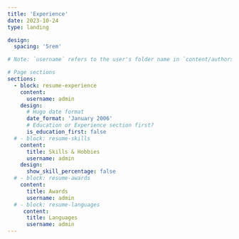 ```yaml
---
title: 'Experience'
date: 2023-10-24
type: landing

design:
  spacing: '5rem'

# Note: `username` refers to the user's folder name in `content/authors/`

# Page sections
sections:
  - block: resume-experience
    content:
      username: admin
    design:
      # Hugo date format
      date_format: 'January 2006'
      # Education or Experience section first?
      is_education_first: false
  # - block: resume-skills
    content:
      title: Skills & Hobbies
      username: admin
    design:
      show_skill_percentage: false
  # - block: resume-awards
    content:
      title: Awards
      username: admin
  # - block: resume-languages
     content:
      title: Languages
      username: admin
---
```

